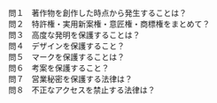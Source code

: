 問１　著作物を創作した時点から発生することは？  
問２　特許権・実用新案権・意匠権・商標権をまとめて？  
問３　高度な発明を保護することは？  
問４　デザインを保護すること？  
問５　マークを保護することは？  
問６　考案を保護すること？  
問７　営業秘密を保護する法律は？  
問８　不正なアクセスを禁止する法律は？  
